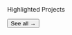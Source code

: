 <div class="home-spacer" />
<div class="home-title"> Highlighted Projects </div>

<div class="project-container">
  <project-card
    date="Oct 2020"
    image-src="logo/mangayo.png"
    detailedPage="project/mangayo"
    title="MangaYo!"
    description="An innovative e-commerce platform for manga, figue and card games, offering a seamless and scalable shopping experience."
    :tags="['Manga Ecommerce', 'Startup Success']"
  />

  <project-card
    date="Jul 2022"
    image-src="logo/syn.webp"
    title="SYN"
    detailedPage="project/syn"
    description="A web tool that uses versatile visualization and data processing techniques to create scalable depictions of ultra-scale software system evolution."
    :tags="['Master Thesis', '9.9/10', 'Summa cum laude']"
  />

  <project-card
    date="Jan 2024"
    image-src="logo/btp.png"
    title="Investire in BTP"
    detailedPage="project/btp"
    description="A free tool for investors, offering detailed information, analysis, and real-time updates on Italian government bonds (BTPs)."
    :tags="['Finance', 'BOT & BTPs', 'Free tool']"
  />

  <Button destinationUrl="project/"> See all → </Button>
</div>
